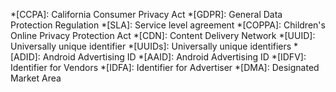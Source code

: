 *[CCPA]: California Consumer Privacy Act
*[GDPR]: General Data Protection Regulation
*[SLA]: Service level agreement
*[COPPA]: Children's Online Privacy Protection Act
*[CDN]: Content Delivery Network
*[UUID]: Universally unique identifier
*[UUIDs]: Universally unique identifiers
*[ADID]: Android Advertising ID
*[AAID]: Android Advertising ID
*[IDFV]: Identifier for Vendors
*[IDFA]: Identifier for Advertiser
*[DMA]: Designated Market Area
